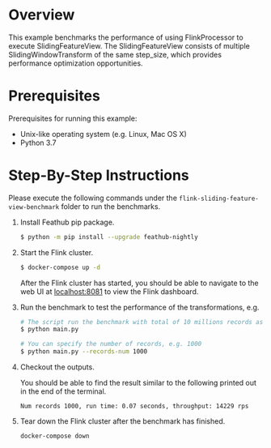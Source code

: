 # Overview

This example benchmarks the performance of using FlinkProcessor to execute 
SlidingFeatureView. The SlidingFeatureView consists of multiple SlidingWindowTransform 
of the same step_size, which provides performance optimization opportunities.

# Prerequisites

Prerequisites for running this example:
- Unix-like operating system (e.g. Linux, Mac OS X)
- Python 3.7

# Step-By-Step Instructions

Please execute the following commands under the `flink-sliding-feature-view-benchmark` 
folder to run the benchmarks.

1. Install Feathub pip package.

   ```bash
   $ python -m pip install --upgrade feathub-nightly
   ```

2. Start the Flink cluster.

   ```bash
   $ docker-compose up -d
   ```

   After the Flink cluster has started, you should be able to navigate to the
   web UI at [localhost:8081](http://localhost:8081) to view the Flink dashboard.

3. Run the benchmark to test the performance of the transformations, e.g.

   ```bash
   # The script run the benchmark with total of 10 millions records as input
   $ python main.py
   
   # You can specify the number of records, e.g. 1000
   $ python main.py --records-num 1000
   ```

4. Checkout the outputs.

   You should be able to find the result similar to the following printed out in the 
   end of the terminal.

   ```
   Num records 1000, run time: 0.07 seconds, throughput: 14229 rps
   ```

5. Tear down the Flink cluster after the benchmark has finished.

   ```bash
   docker-compose down
   ```


